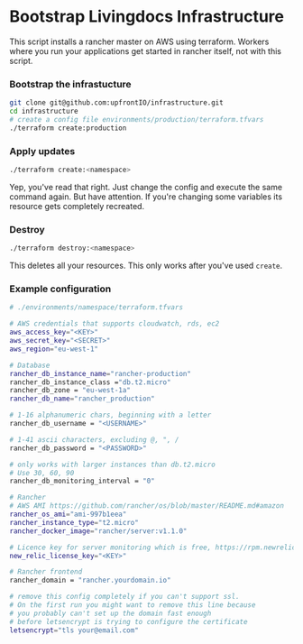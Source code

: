 # Bootstrap Livingdocs Infrastructure

This script installs a rancher master on AWS using terraform.
Workers where you run your applications get started in rancher itself, not with this script.

### Bootstrap the infrastucture
```bash
git clone git@github.com:upfrontIO/infrastructure.git
cd infrastructure
# create a config file environments/production/terraform.tfvars
./terraform create:production
```

### Apply updates
```bash
./terraform create:<namespace>
```

Yep, you've read that right. Just change the config and execute the same command again. But have attention. If you're changing some variables its resource gets completely recreated.

### Destroy
```bash
./terraform destroy:<namespace>
```

This deletes all your resources. This only works after you've used `create`.


### Example configuration

```bash
# ./environments/namespace/terraform.tfvars

# AWS credentials that supports cloudwatch, rds, ec2
aws_access_key="<KEY>"
aws_secret_key="<SECRET>"
aws_region="eu-west-1"

# Database
rancher_db_instance_name="rancher-production"
rancher_db_instance_class ="db.t2.micro"
rancher_db_zone = "eu-west-1a"
rancher_db_name="rancher_production"

# 1-16 alphanumeric chars, beginning with a letter
rancher_db_username = "<USERNAME>"

# 1-41 ascii characters, excluding @, ", /
rancher_db_password = "<PASSWORD>"

# only works with larger instances than db.t2.micro
# Use 30, 60, 90
rancher_db_monitoring_interval = "0"

# Rancher
# AWS AMI https://github.com/rancher/os/blob/master/README.md#amazon
rancher_os_ami="ami-997b1eea"
rancher_instance_type="t2.micro"
rancher_docker_image="rancher/server:v1.1.0"

# Licence key for server monitoring which is free, https://rpm.newrelic.com
new_relic_license_key="<KEY>"

# Rancher frontend
rancher_domain = "rancher.yourdomain.io"

# remove this config completely if you can't support ssl.
# On the first run you might want to remove this line because
# you probably can't set up the domain fast enough
# before letsencrypt is trying to configure the certificate
letsencrypt="tls your@email.com"
```
